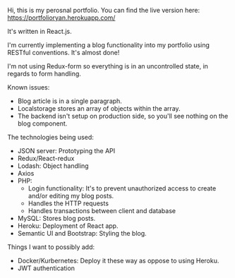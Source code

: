 Hi, this is my perosnal portfolio. You can find the live version here: https://portfolioryan.herokuapp.com/

It's written in React.js.

I'm currently implementing a blog functionality into my portfolio using RESTful conventions. It's almost done!

I'm not using Redux-form so everything is in an uncontrolled state, in regards to form handling.

Known issues:
- Blog article is in a single paragraph. 
- Localstorage stores an array of objects within the array.
- The backend isn't setup on production side, so you'll see nothing on the blog component.

The technologies being used:

- JSON server: Prototyping the API
- Redux/React-redux
- Lodash: Object handling
- Axios
- PHP: 
  - Login functionality: It's to prevent unauthorized access to create and/or editing my blog posts.
  - Handles the HTTP requests
  - Handles transactions between client and database
- MySQL: Stores blog posts.
- Heroku: Deployment of React app.
- Semantic UI and Bootstrap: Styling the blog.

Things I want to possibly add:
- Docker/Kurbernetes: Deploy it these way as oppose to using Heroku.
- JWT authentication
